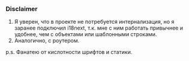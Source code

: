 ### Disclaimer

1. Я уверен, что в проекте не потребуется интернализация, но я заранее подключил i18next, т.к. мне с ним работать привычнее и удобнее, чем с объектами или шаблонными строками.
2. Аналогично, с роутером.

p.s. Фанатею от кислотности шрифтов и статики.
